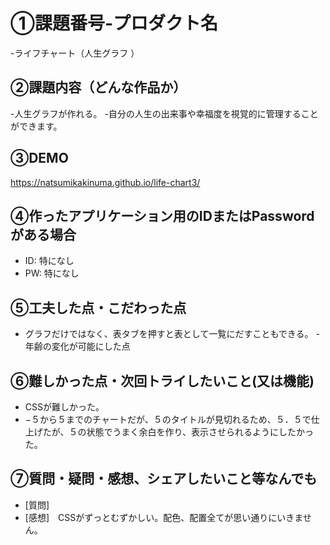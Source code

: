 # ①課題番号-プロダクト名
-ライフチャート（人生グラフ  ）


## ②課題内容（どんな作品か）
-人生グラフが作れる。
-自分の人生の出来事や幸福度を視覚的に管理することができます。
## ③DEMO
https://natsumikakinuma.github.io/life-chart3/

## ④作ったアプリケーション用のIDまたはPasswordがある場合

- ID: 特になし
- PW: 特になし

## ⑤工夫した点・こだわった点

- グラフだけではなく、表タブを押すと表として一覧にだすこともできる。
-年齢の変化が可能にした点

## ⑥難しかった点・次回トライしたいこと(又は機能)

- CSSが難しかった。
- −５から５までのチャートだが、５のタイトルが見切れるため、５．５で仕上げたが、５の状態でうまく余白を作り、表示させられるようにしたかった。


## ⑦質問・疑問・感想、シェアしたいこと等なんでも

- [質問]　
- [感想]　CSSがずっとむずかしい。配色、配置全てが思い通りにいきません。
